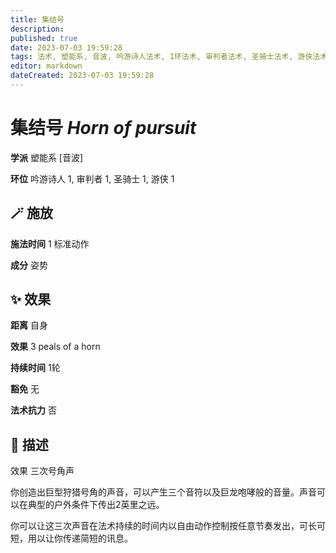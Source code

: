 ```yaml
---
title: 集结号
description: 
published: true
date: 2023-07-03 19:59:28
tags: 法术, 塑能系, 音波, 吟游诗人法术, 1环法术, 审判者法术, 圣骑士法术, 游侠法术
editor: markdown
dateCreated: 2023-07-03 19:59:28
---
```


# **集结号** *Horn of pursuit*

**学派** 塑能系 \[音波\] 

**环位** 吟游诗人 1, 审判者 1, 圣骑士 1, 游侠 1

## 🪄 施放

**施法时间** 1 标准动作

**成分** 姿势

## ✨ 效果  

**距离** 自身 

**效果** 3 peals of a horn 

**持续时间** 1轮 

**豁免** 无

**法术抗力** 否

## 📖 描述

效果          三次号角声

你创造出巨型狩猎号角的声音，可以产生三个音符以及巨龙咆哮般的音量。声音可以在典型的户外条件下传出2英里之远。

你可以让这三次声音在法术持续的时间内以自由动作控制按任意节奏发出，可长可短，用以让你传递简短的讯息。
    